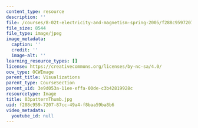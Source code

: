 ```yaml
---
content_type: resource
description: ''
file: /courses/8-02t-electricity-and-magnetism-spring-2005/f288c959720787cc49a4f8baa59ba8b6_03patternThumb.jpg
file_size: 8544
file_type: image/jpeg
image_metadata:
  caption: ''
  credit: ''
  image-alt: ''
learning_resource_types: []
license: https://creativecommons.org/licenses/by-nc-sa/4.0/
ocw_type: OCWImage
parent_title: Visualizations
parent_type: CourseSection
parent_uid: 3e9d053a-11ee-effa-00de-c3b42819928c
resourcetype: Image
title: 03patternThumb.jpg
uid: f288c959-7207-87cc-49a4-f8baa59ba8b6
video_metadata:
  youtube_id: null
---
```

